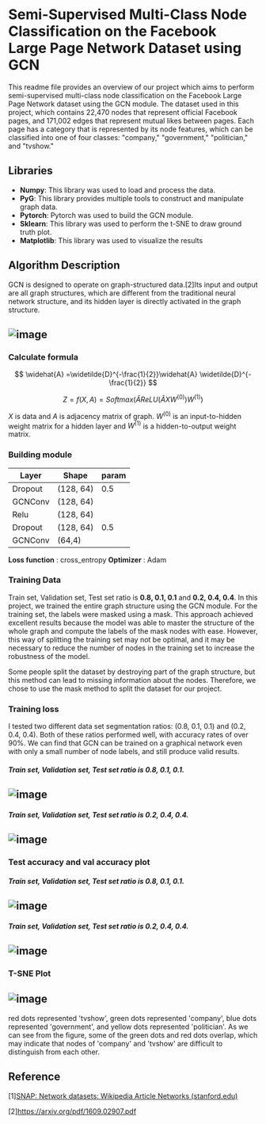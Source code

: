 # Semi-Supervised Multi-Class Node Classification on the Facebook Large Page Network Dataset using GCN

This readme file provides an overview of our project which aims to perform semi-supervised multi-class node classification on the Facebook Large Page Network dataset using the GCN module. The dataset used in this project, which contains 22,470 nodes that represent official Facebook pages, and 171,002 edges that represent mutual likes between pages. Each page has a category that is represented by its node features, which can be classified into one of four classes: "company," "government," "politician," and "tvshow."

##  Libraries
- **Numpy**: This library was used to load and process the data.
- **PyG**: This library provides multiple tools to construct and manipulate graph data.
- **Pytorch**: Pytorch was used to build the GCN module.
- **Sklearn**: This library was used to perform the t-SNE to draw ground truth plot.
- **Matplotlib**: This library was used to visualize the results

##  Algorithm Description
GCN is designed to operate on graph-structured data.[2]Its input and output are all graph structures, which are different from the traditional neural network structure, and its hidden layer is directly activated in the graph structure.
## ![image](https://github.com/zhuanz7001/3710_2/blob/main/GCN.png)
### Calculate formula

$$
\widehat{A}  =\widetilde{D}^{-\frac{1}{2}}\widehat{A} \widetilde{D}^{-\frac{1}{2}}
$$

$$
Z = f(X, A) = Softmax(\widehat{A} ReLU(\widehat{A}XW^{(0)}) W^{(1)})
$$

$X$ is data and $A$ is adjacency matrix of graph.
$W^{(0)}$ is an input-to-hidden weight matrix for a hidden layer and $W^{(1)}$ is a hidden-to-output weight matrix.

### Building module
|Layer           |Shape                          |param                         |
|----------------|-------------------------------|-----------------------------|
|Dropout         | (128, 64)          |0.5      |
|GCNConv         |(128, 64)            |        |
|Relu         |      (128, 64)    |          |
|Dropout         |     (128, 64)      |0.5      |
|GCNConv         |(64,4)            |          |

**Loss function** : cross_entropy
**Optimizer** : Adam
### Training Data

Train set, Validation set, Test set ratio is  **0.8, 0.1, 0.1** and **0.2, 0.4, 0.4**. 
In this project, we trained the entire graph structure using the GCN module. For the training set, the labels were masked using a mask. This approach achieved excellent results because the model was able to master the structure of the whole graph and compute the labels of the mask nodes with ease. However, this way of splitting the training set may not be optimal, and it may be necessary to reduce the number of nodes in the training set to increase the robustness of the model.

Some people split the dataset by destroying part of the graph structure, but this method can lead to missing information about the nodes. Therefore, we chose to use the mask method to split the dataset for our project.
### Training loss
I tested two different data set segmentation ratios: (0.8, 0.1, 0.1) and (0.2, 0.4, 0.4). Both of these ratios performed well, with accuracy rates of over 90%. We can find that GCN can be trained on a graphical network even with only a small number of node labels, and still produce valid results.
##### Train set, Validation set, Test set ratio is  **0.8, 0.1, 0.1**.

## ![image](https://github.com/zhuanz7001/3710_2/blob/main/ACC0.8.png)
##### Train set, Validation set, Test set ratio is  **0.2, 0.4, 0.4**. 

## ![image](https://github.com/zhuanz7001/3710_2/blob/main/ACC0.2.png)
### Test accuracy and val accuracy plot
##### Train set, Validation set, Test set ratio is  **0.8, 0.1, 0.1**.

## ![image](https://github.com/zhuanz7001/3710_2/blob/main/loss0.8.png)
##### Train set, Validation set, Test set ratio is  **0.2, 0.4, 0.4**. 

## ![image](https://github.com/zhuanz7001/3710_2/blob/main/loss0.2.png)
### T-SNE Plot
## ![image](https://github.com/zhuanz7001/3710_2/blob/main/TSNE.png)
red dots represented 'tvshow', green dots represented 'company', blue dots represented 'government', and yellow dots represented 'politician'. As we can see from the figure, some of the green dots and red dots overlap, which may indicate that nodes of 'company' and 'tvshow' are difficult to distinguish from each other.
## Reference
[1][SNAP: Network datasets: Wikipedia Article Networks (stanford.edu)](https://snap.stanford.edu/data/facebook-large-page-page-network.html)

[2]https://arxiv.org/pdf/1609.02907.pdf

